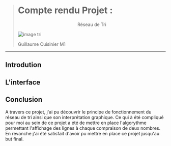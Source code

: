 ># Compte rendu Projet :
><p align = center>
> Réseau de Tri
>
> ![image tri](https://upload.wikimedia.org/wikipedia/commons/thumb/e/e9/SimpleSortingNetwork2.svg/1200px-SimpleSortingNetwork2.svg.png)
>
></p>
>Guillaume Cuisinier M1

---

## Introdution

## L'interface

## Conclusion

A travers ce projet, j'ai pu découvrir le principe de fonctionnement du réseau de tri ainsi que son interprétation graphique. Ce qui à été compliqué pour moi au sein de ce projet a été de mettre en place l'algorythme permettant l'affichage des lignes à chaque compraison de deux nombres. En revanche j'ai été satisfait d'avoir pu mettre en place ce projet jusqu'au but final.
